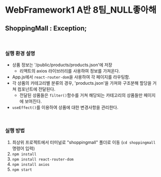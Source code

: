 # WebFramework1 A반 8팀_NULL좋아해

## ShoppingMall : Exception;

<br>

### 실행 환경 설명
- 상품 정보는 '/public/products/products.json'에 저장
  - 리액트의 axios 라이브러리를 사용하여 정보를 가져온다.
- App.js에서 `react-router-dom`을 사용하여 각 페이지를 라우팅함.
- 각 상품의 카테고리별 분류의 경우, 'products.json'을 가져와 구조분해 할당을 거쳐 컴포넌트에 전달된다.
  - 전달된 상품들은 `filter()`함수를 거쳐 해당되는 카테고리의 상품들만 페이지에 보여진다.
- `useEffect()`를 이용하여 상품에 대한 변경사항을 관리한다.


<br>


### 실행 방법
1. 최상위 프로젝트에서 터미널로 "shoppingmall" 폴더로 이동 (`cd shoppingmall` 명령어 입력)
2. `npm install`
3. `npm install react-router-dom`
4. `npm install axios`
5. `npm start`


